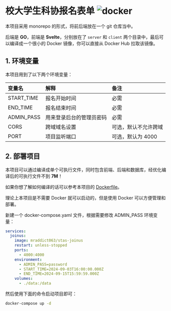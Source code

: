 # 校大学生科协报名表单 ![docker](https://github.com/MR-Addict/stas-joinus/actions/workflows/docker.yml/badge.svg)

本项目采用 monorepo 的形式，将前后端放在一个 git 仓库当中。

后端是 **GO**，前端是 **Svelte**，分别放在了 `server` 和 `client` 两个目录中，最后可以编译成一个很小的 Docker 镜像，你可以直接从 Docker Hub 拉取该镜像。

## 1. 环境变量

本项目用到了以下两个环境变量：

| 变量名     | 解释                     | 备注                 |
| :--------- | :----------------------- | :------------------- |
| START_TIME | 报名开始时间             | 必需                 |
| END_TIME   | 报名结束时间             | 必需                 |
| ADMIN_PASS | 用来登录后台的管理员密码 | 必需                 |
| CORS       | 跨域域名设置             | 可选，默认不允许跨域 |
| PORT       | 项目监听端口             | 可选，默认为 4000    |

## 2. 部署项目

本项目可以通过编译成单个可执行文件，同时包含前端、后端和数据库，经优化编译后的可执行文件不到 **7M**！

如果你想了解如何编译的话可以参考本项目的 [Dockerfile](Dockerfile)。

理论上本项目是不需要 Docker 就可以启动的，但是使用 Docker 可以方便管理和部署。

新建一个 docker-compose.yaml 文件，根据需要修改 ADMIN_PASS 环境变量：

```yaml
services:
  joinus:
    image: mraddict063/stas-joinus
    restart: unless-stopped
    ports:
      - 4000:4000
    environment:
      - ADMIN_PASS=password
      - START_TIME=2024-09-03T16:00:00.000Z
      - END_TIME=2024-09-15T15:59:59.000Z
    volumes:
      - ./data:/data
```

然后使用下面的命令启动项目即可：

```sh
docker-compose up -d
```
